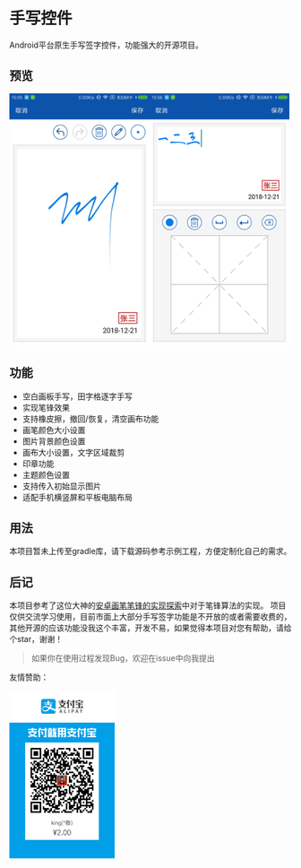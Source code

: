 # 手写控件

Android平台原生手写签字控件，功能强大的开源项目。

## 预览

<img src='preview/blank.jpg' width='250' height='450'/><img src='preview/grid.png' width='250' height='450'/>

## 功能

- 空白画板手写，田字格逐字手写
- 实现笔锋效果
- 支持橡皮擦，撤回/恢复，清空画布功能
- 画笔颜色大小设置
- 图片背景颜色设置
- 画布大小设置，文字区域裁剪
- 印章功能
- 主题颜色设置
- 支持传入初始显示图片
- 适配手机横竖屏和平板电脑布局

## 用法

本项目暂未上传至gradle库，请下载源码参考示例工程，方便定制化自己的需求。

## 后记

本项目参考了这位大神的[安卓画笔笔锋的实现探索](https://www.jianshu.com/p/6746d68ef2c3)中对于笔锋算法的实现。
项目仅供交流学习使用，目前市面上大部分手写签字功能是不开放的或者需要收费的，其他开源的应该功能没我这个丰富，开发不易，如果觉得本项目对您有帮助，请给个star，谢谢！

> 如果你在使用过程发现Bug，欢迎在issue中向我提出

友情赞助：

<img src='preview/alipay.jpg' width='188' height='300'/>
